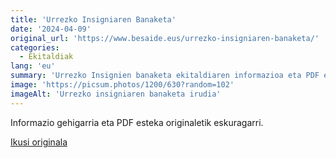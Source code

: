 ```yaml
---
title: 'Urrezko Insigniaren Banaketa'
date: '2024-04-09'
original_url: 'https://www.besaide.eus/urrezko-insigniaren-banaketa/'
categories:
  - Ekitaldiak
lang: 'eu'
summary: 'Urrezko Insignien banaketa ekitaldiaren informazioa eta PDF esteka.'
image: 'https://picsum.photos/1200/630?random=102'
imageAlt: 'Urrezko insigniaren banaketa irudia'
---
```


Informazio gehigarria eta PDF esteka originaletik eskuragarri.

[Ikusi originala]({{original_url}})
